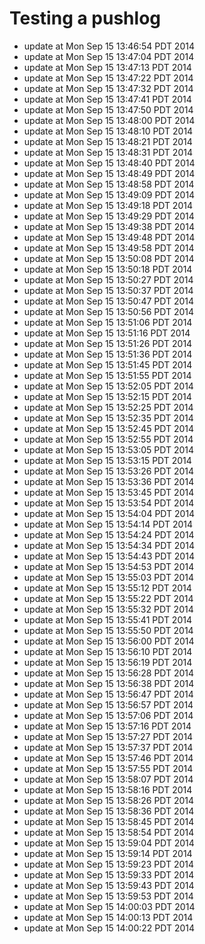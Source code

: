 # Testing a pushlog

* update at Mon Sep 15 13:46:54 PDT 2014
* update at Mon Sep 15 13:47:04 PDT 2014
* update at Mon Sep 15 13:47:13 PDT 2014
* update at Mon Sep 15 13:47:22 PDT 2014
* update at Mon Sep 15 13:47:32 PDT 2014
* update at Mon Sep 15 13:47:41 PDT 2014
* update at Mon Sep 15 13:47:50 PDT 2014
* update at Mon Sep 15 13:48:00 PDT 2014
* update at Mon Sep 15 13:48:10 PDT 2014
* update at Mon Sep 15 13:48:21 PDT 2014
* update at Mon Sep 15 13:48:31 PDT 2014
* update at Mon Sep 15 13:48:40 PDT 2014
* update at Mon Sep 15 13:48:49 PDT 2014
* update at Mon Sep 15 13:48:58 PDT 2014
* update at Mon Sep 15 13:49:09 PDT 2014
* update at Mon Sep 15 13:49:18 PDT 2014
* update at Mon Sep 15 13:49:29 PDT 2014
* update at Mon Sep 15 13:49:38 PDT 2014
* update at Mon Sep 15 13:49:48 PDT 2014
* update at Mon Sep 15 13:49:58 PDT 2014
* update at Mon Sep 15 13:50:08 PDT 2014
* update at Mon Sep 15 13:50:18 PDT 2014
* update at Mon Sep 15 13:50:27 PDT 2014
* update at Mon Sep 15 13:50:37 PDT 2014
* update at Mon Sep 15 13:50:47 PDT 2014
* update at Mon Sep 15 13:50:56 PDT 2014
* update at Mon Sep 15 13:51:06 PDT 2014
* update at Mon Sep 15 13:51:16 PDT 2014
* update at Mon Sep 15 13:51:26 PDT 2014
* update at Mon Sep 15 13:51:36 PDT 2014
* update at Mon Sep 15 13:51:45 PDT 2014
* update at Mon Sep 15 13:51:55 PDT 2014
* update at Mon Sep 15 13:52:05 PDT 2014
* update at Mon Sep 15 13:52:15 PDT 2014
* update at Mon Sep 15 13:52:25 PDT 2014
* update at Mon Sep 15 13:52:35 PDT 2014
* update at Mon Sep 15 13:52:45 PDT 2014
* update at Mon Sep 15 13:52:55 PDT 2014
* update at Mon Sep 15 13:53:05 PDT 2014
* update at Mon Sep 15 13:53:15 PDT 2014
* update at Mon Sep 15 13:53:26 PDT 2014
* update at Mon Sep 15 13:53:36 PDT 2014
* update at Mon Sep 15 13:53:45 PDT 2014
* update at Mon Sep 15 13:53:54 PDT 2014
* update at Mon Sep 15 13:54:04 PDT 2014
* update at Mon Sep 15 13:54:14 PDT 2014
* update at Mon Sep 15 13:54:24 PDT 2014
* update at Mon Sep 15 13:54:34 PDT 2014
* update at Mon Sep 15 13:54:43 PDT 2014
* update at Mon Sep 15 13:54:53 PDT 2014
* update at Mon Sep 15 13:55:03 PDT 2014
* update at Mon Sep 15 13:55:12 PDT 2014
* update at Mon Sep 15 13:55:22 PDT 2014
* update at Mon Sep 15 13:55:32 PDT 2014
* update at Mon Sep 15 13:55:41 PDT 2014
* update at Mon Sep 15 13:55:50 PDT 2014
* update at Mon Sep 15 13:56:00 PDT 2014
* update at Mon Sep 15 13:56:10 PDT 2014
* update at Mon Sep 15 13:56:19 PDT 2014
* update at Mon Sep 15 13:56:28 PDT 2014
* update at Mon Sep 15 13:56:38 PDT 2014
* update at Mon Sep 15 13:56:47 PDT 2014
* update at Mon Sep 15 13:56:57 PDT 2014
* update at Mon Sep 15 13:57:06 PDT 2014
* update at Mon Sep 15 13:57:16 PDT 2014
* update at Mon Sep 15 13:57:27 PDT 2014
* update at Mon Sep 15 13:57:37 PDT 2014
* update at Mon Sep 15 13:57:46 PDT 2014
* update at Mon Sep 15 13:57:55 PDT 2014
* update at Mon Sep 15 13:58:07 PDT 2014
* update at Mon Sep 15 13:58:16 PDT 2014
* update at Mon Sep 15 13:58:26 PDT 2014
* update at Mon Sep 15 13:58:36 PDT 2014
* update at Mon Sep 15 13:58:45 PDT 2014
* update at Mon Sep 15 13:58:54 PDT 2014
* update at Mon Sep 15 13:59:04 PDT 2014
* update at Mon Sep 15 13:59:14 PDT 2014
* update at Mon Sep 15 13:59:23 PDT 2014
* update at Mon Sep 15 13:59:33 PDT 2014
* update at Mon Sep 15 13:59:43 PDT 2014
* update at Mon Sep 15 13:59:53 PDT 2014
* update at Mon Sep 15 14:00:03 PDT 2014
* update at Mon Sep 15 14:00:13 PDT 2014
* update at Mon Sep 15 14:00:22 PDT 2014
